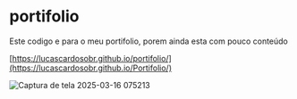 # portifolio

Este codigo e para o meu portifolio, porem ainda esta com pouco conteúdo

[https://lucascardosobr.github.io/portifolio/](https://lucascardosobr.github.io/Portifolio/)

![Captura de tela 2025-03-16 075213](https://github.com/user-attachments/assets/5e9a25ef-5ec6-49c1-8a6d-c20d4bcaa4c5)
